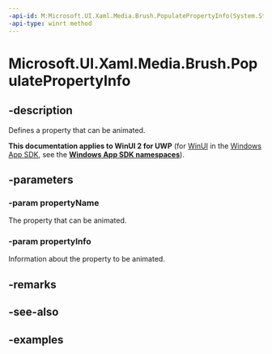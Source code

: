 ```yaml
---
-api-id: M:Microsoft.UI.Xaml.Media.Brush.PopulatePropertyInfo(System.String,Microsoft.UI.Composition.AnimationPropertyInfo)
-api-type: winrt method
---
```


<!-- Method syntax.
public void Brush.PopulatePropertyInfo(String propertyName, AnimationPropertyInfo propertyInfo)
-->

# Microsoft.UI.Xaml.Media.Brush.PopulatePropertyInfo

## -description

Defines a property that can be animated.

**This documentation applies to WinUI 2 for UWP** (for [WinUI](/windows/apps/winui/winui3/) in the [Windows App SDK](/windows/apps/windows-app-sdk/), see the **[Windows App SDK namespaces](/windows/windows-app-sdk/api/winrt/)**).

## -parameters
### -param propertyName

The property that can be animated.

### -param propertyInfo

Information about the property to be animated.

## -remarks

## -see-also

## -examples


